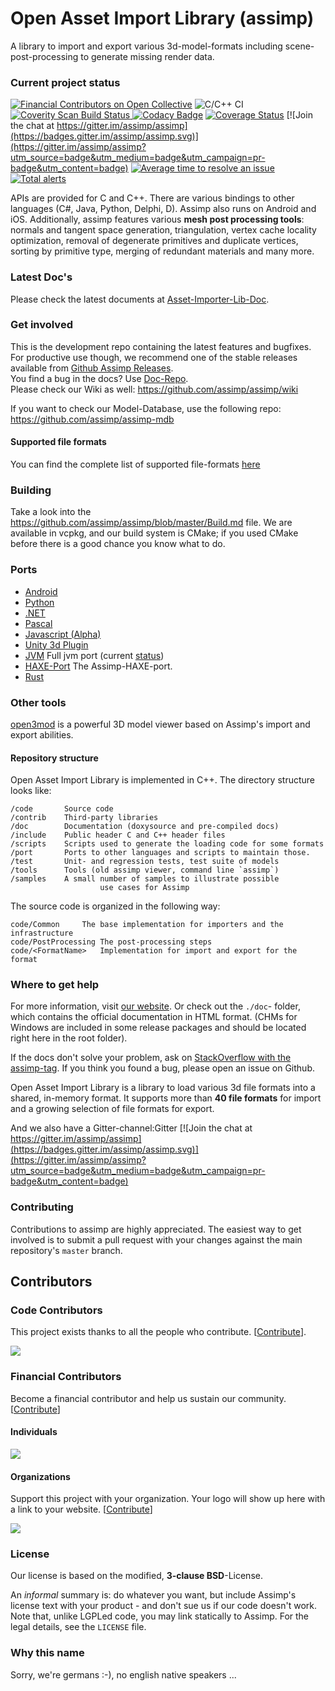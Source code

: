 Open Asset Import Library (assimp)
==================================
A library to import and export various 3d-model-formats including scene-post-processing to generate missing render data.
### Current project status ###
[![Financial Contributors on Open Collective](https://opencollective.com/assimp/all/badge.svg?label=financial+contributors)](https://opencollective.com/assimp) 
![C/C++ CI](https://github.com/assimp/assimp/workflows/C/C++%20CI/badge.svg)
<a href="https://scan.coverity.com/projects/5607">
  <img alt="Coverity Scan Build Status"
       src="https://scan.coverity.com/projects/5607/badge.svg"/>
</a>
[![Codacy Badge](https://app.codacy.com/project/badge/Grade/9973693b7bdd4543b07084d5d9cf4745)](https://www.codacy.com/gh/assimp/assimp/dashboard?utm_source=github.com&amp;utm_medium=referral&amp;utm_content=assimp/assimp&amp;utm_campaign=Badge_Grade)
[![Coverage Status](https://coveralls.io/repos/github/assimp/assimp/badge.svg?branch=master)](https://coveralls.io/github/assimp/assimp?branch=master)
[![Join the chat at https://gitter.im/assimp/assimp](https://badges.gitter.im/assimp/assimp.svg)](https://gitter.im/assimp/assimp?utm_source=badge&utm_medium=badge&utm_campaign=pr-badge&utm_content=badge)
[![Average time to resolve an issue](http://isitmaintained.com/badge/resolution/assimp/assimp.svg)](http://isitmaintained.com/project/assimp/assimp "Average time to resolve an issue")
[![Total alerts](https://img.shields.io/lgtm/alerts/g/assimp/assimp.svg?logo=lgtm&logoWidth=18)](https://lgtm.com/projects/g/assimp/assimp/alerts/)
<br>

APIs are provided for C and C++. There are various bindings to other languages (C#, Java, Python, Delphi, D). Assimp also runs on Android and iOS.
Additionally, assimp features various __mesh post processing tools__: normals and tangent space generation, triangulation, vertex cache locality optimization, removal of degenerate primitives and duplicate vertices, sorting by primitive type, merging of redundant materials and many more.

### Latest Doc's ###
Please check the latest documents at [Asset-Importer-Lib-Doc](https://assimp-docs.readthedocs.io/en/latest/). 

### Get involved ###
This is the development repo containing the latest features and bugfixes. For productive use though, we recommend one of the stable releases available from [Github Assimp Releases](https://github.com/assimp/assimp/releases).
<br>
You find a bug in the docs? Use [Doc-Repo](https://github.com/assimp/assimp-docs).
<br>
Please check our Wiki as well: https://github.com/assimp/assimp/wiki

If you want to check our Model-Database, use the following repo: https://github.com/assimp/assimp-mdb

#### Supported file formats ####
You can find the complete list of supported file-formats [here](https://github.com/assimp/assimp/blob/master/doc/Fileformats.md)

### Building ###
Take a look into the https://github.com/assimp/assimp/blob/master/Build.md file. We are available in vcpkg, and our build system is CMake; if you used CMake before there is a good chance you know what to do.

### Ports ###
* [Android](port/AndroidJNI/README.md)
* [Python](port/PyAssimp/README.md)
* [.NET](https://bitbucket.org/Starnick/assimpnet/src/master/)
* [Pascal](port/AssimpPascal/Readme.md)
* [Javascript (Alpha)](https://github.com/makc/assimp2json)
* [Unity 3d Plugin](https://www.assetstore.unity3d.com/en/#!/content/91777)
* [JVM](https://github.com/kotlin-graphics/assimp) Full jvm port (current [status](https://github.com/kotlin-graphics/assimp/wiki/Status))
* [HAXE-Port](https://github.com/longde123/assimp-haxe) The Assimp-HAXE-port.
* [Rust](https://github.com/jkvargas/russimp)

### Other tools ###
[open3mod](https://github.com/acgessler/open3mod) is a powerful 3D model viewer based on Assimp's import and export abilities.

#### Repository structure ####
Open Asset Import Library is implemented in C++. The directory structure looks like:

	/code		Source code
	/contrib	Third-party libraries
	/doc		Documentation (doxysource and pre-compiled docs)
	/include	Public header C and C++ header files
	/scripts 	Scripts used to generate the loading code for some formats
	/port		Ports to other languages and scripts to maintain those.
	/test		Unit- and regression tests, test suite of models
	/tools		Tools (old assimp viewer, command line `assimp`)
	/samples	A small number of samples to illustrate possible
                        use cases for Assimp

The source code is organized in the following way:

	code/Common		The base implementation for importers and the infrastructure
	code/PostProcessing	The post-processing steps
	code/<FormatName>	Implementation for import and export for the format

### Where to get help ###
For more information, visit [our website](http://assimp.org/). Or check out the `./doc`- folder, which contains the official documentation in HTML format.
(CHMs for Windows are included in some release packages and should be located right here in the root folder).

If the docs don't solve your problem, ask on [StackOverflow with the assimp-tag](http://stackoverflow.com/questions/tagged/assimp?sort=newest). If you think you found a bug, please open an issue on Github.

Open Asset Import Library is a library to load various 3d file formats into a shared, in-memory format. It supports more than __40 file formats__ for import and a growing selection of file formats for export.

And we also have a Gitter-channel:Gitter [![Join the chat at https://gitter.im/assimp/assimp](https://badges.gitter.im/assimp/assimp.svg)](https://gitter.im/assimp/assimp?utm_source=badge&utm_medium=badge&utm_campaign=pr-badge&utm_content=badge)<br>

### Contributing ###
Contributions to assimp are highly appreciated. The easiest way to get involved is to submit
a pull request with your changes against the main repository's `master` branch.

## Contributors

### Code Contributors

This project exists thanks to all the people who contribute. [[Contribute](CONTRIBUTING.md)].

<a href="https://github.com/assimp/assimp/graphs/contributors"><img src="https://opencollective.com/assimp/contributors.svg?width=890&button=false" /></a>

### Financial Contributors

Become a financial contributor and help us sustain our community. [[Contribute](https://opencollective.com/assimp/contribute)]

#### Individuals

<a href="https://opencollective.com/assimp"><img src="https://opencollective.com/assimp/individuals.svg?width=890"></a>


#### Organizations

Support this project with your organization. Your logo will show up here with a link to your website. [[Contribute](https://opencollective.com/assimp/contribute)]

<a href="https://opencollective.com/assimp/organization/0/website"><img src="https://opencollective.com/assimp/organization/0/avatar.svg"></a>

### License ###
Our license is based on the modified, __3-clause BSD__-License.

An _informal_ summary is: do whatever you want, but include Assimp's license text with your product -
and don't sue us if our code doesn't work. Note that, unlike LGPLed code, you may link statically to Assimp.
For the legal details, see the `LICENSE` file.

### Why this name ###
Sorry, we're germans :-), no english native speakers ...
